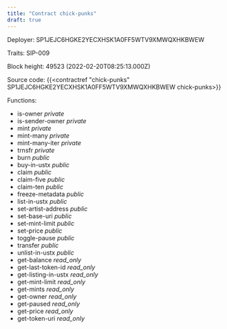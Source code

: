 ```yaml
---
title: "Contract chick-punks"
draft: true
---
```

Deployer: SP1JEJC6HGKE2YECXHSK1A0FF5WTV9XMWQXHKBWEW

Traits:
SIP-009 



Block height: 49523 (2022-02-20T08:25:13.000Z)

Source code: {{<contractref "chick-punks" SP1JEJC6HGKE2YECXHSK1A0FF5WTV9XMWQXHKBWEW chick-punks>}}

Functions:

* is-owner _private_
* is-sender-owner _private_
* mint _private_
* mint-many _private_
* mint-many-iter _private_
* trnsfr _private_
* burn _public_
* buy-in-ustx _public_
* claim _public_
* claim-five _public_
* claim-ten _public_
* freeze-metadata _public_
* list-in-ustx _public_
* set-artist-address _public_
* set-base-uri _public_
* set-mint-limit _public_
* set-price _public_
* toggle-pause _public_
* transfer _public_
* unlist-in-ustx _public_
* get-balance _read_only_
* get-last-token-id _read_only_
* get-listing-in-ustx _read_only_
* get-mint-limit _read_only_
* get-mints _read_only_
* get-owner _read_only_
* get-paused _read_only_
* get-price _read_only_
* get-token-uri _read_only_
